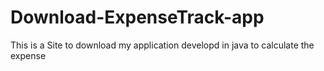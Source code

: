 # Download-ExpenseTrack-app
This is a Site to download my application developd in java to calculate the expense
